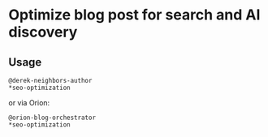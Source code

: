 # Optimize blog post for search and AI discovery

## Usage
```
@derek-neighbors-author
*seo-optimization
```

or via Orion:

```
@orion-blog-orchestrator
*seo-optimization
```
